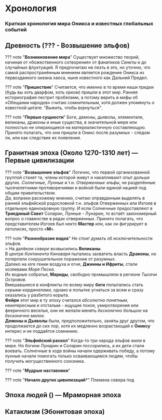 # **Хронология**
### Краткая хронология мира **Оникса** и известных глобальных событий

## Древность (??? - Возвышение эльфов)

??? note "**Возникновение мира**"
    Существует множество теорий, начиная от «божественного сотворения» от фанатиков *Санкты* и до случайных  флуктуаций. Я предпочитаю не лезть в это, но уточню, что самой распространённым мнением является рождение Оникса из первозданного океана хаоса, ныне известного как Дальний Предел.

??? note "**Пришествие**"
    Считается, что именно в то время наши предки (будь вы хоть дварфом, хоть орком) пришли в этот мир. Ранняя историография пестрит пробелами, а потому верить в мифы об «Обещании народов» считаю сомнительным, хотя должен упомянуть о известной цитате: *"Выжить, чтобы вернуться"*.

??? note "**Первые сущности**"
    Боги, демоны, дьяволы, элементали, великаны, драконы и иные существа, в значительной мере или полностью не опирающиеся на материалистичную составляющую. Принято полагать, что они пришли в Оникс после разумных - следом ли, или как следствие их появления.

## Гранитная эпоха (Около 1270-1310 лет) — Первые цивилизации

??? note "**Возвышение эльфов**"
    Логично, что первой организованной группой станет та, члены которой живут и накапливают опыт дольше других. *Солнечные*, *Лунные* и т.н. *Отверженные эльфы*, не разделённые тысячелетними противоречиями и войной были единой нацией под общим правительством. <br> Да, вопреки расхожему мнению, считаю оправданным выделять в ранней эльфийской родословной т.н. эльфов Отверженных или Изгоев в отдельную единокровную группу. И если Солнечные предоставляют в **Триединый Совет** Соларин, Лунные - Лунарин, то встаёт закономерный вопрос о главенстве в рядах отверженных. Принято полагать, что представителем Изгоев был некто **Мастер** или, как он фигурирует в летописях, просто «**М**».

??? note "**Разнообразие видов**"
    Не стоит думать об исключительности эльфов.<br> 
    > На далёком *севере* возвысились **Великаны**. <br> В центре *Континента Киноваря* пытались захватить власть **Драконы**, но потерпели сокрушительное поражение от разумных. <br> Далеко на юге гении воздуха и огня, **Джинны и Ифриты**, стали хозяевами *Моря Песка*. <br> Их водные собратья, **Мариды**, свободно промышляли в регионе *Тысячи Островов*. <br> Вмешавшиеся в конфликты по всему миру **боги** попытались стать *серыми кардиналами*, однако в попытке угнаться за всем и сразу оказались у разбитого корыта. <br> **Фейри** этот мир в ту эпоху считался *абсолютно понятным*, неинтересным и отсталым - ищущие покоя, умиротворения или фееричного веселья, они не желали менять *бесконечно большое* на *бесконечно малое*. <br> **Демоны и Дьяволы** были, предположительно, заняты друг другом, что продолжается *до сих пор*, хотя их медленно возрастающий к **Ониксу** интерес и не поддаётся сомнению.
    
??? note "**Эльфийский раскол**"
    Когда-то три народа эльфов жили в мире. Но богини Лунарин и Соларин поссорились, а их дети стали воевать. Солнечные в ходе войны начали одерживать победу, а потому лунные начали помогать только осваивающимся людям, чтобы получить могущественного союзника.

??? note "**Мудрые наставники**"


??? note "**Начало других цивилизаций***"
    Племена севера под

## Эпоха людей () — Мраморная эпоха

## Катаклизм (Эбонитовая эпоха)


